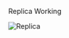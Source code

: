 Replica Working

![Replica](https://lh3.googleusercontent.com/i-URmWl-MVrs5-frouLirG2GZpk1i4MjiaEbTfTyDGNMDt-gXJn7UekgTn-cYRhkgdivgZIHdznkv8M=w1366-h698)
